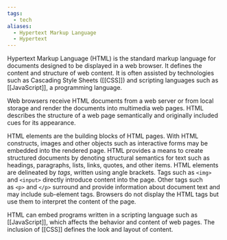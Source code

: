 ```yaml
---
tags:
  - tech
aliases:
  - Hypertext Markup Language
  - Hypertext
---
```

Hypertext Markup Language (HTML) is the standard markup language for documents designed to be displayed in a web browser.
It defines the content and structure of web content.
It is often assisted by technologies such as Cascading Style Sheets ([[CSS]]) and scripting languages such as [[JavaScript]], a programming language.

Web browsers receive HTML documents from a web server or from local storage and render the documents into multimedia web pages.
HTML describes the structure of a web page semantically and originally included cues for its appearance.

HTML elements are the building blocks of HTML pages.
With HTML constructs, images and other objects such as interactive forms may be embedded into the rendered page.
HTML provides a means to create structured documents by denoting structural semantics for text such as headings, paragraphs, lists, links, quotes, and other items.
HTML elements are delineated by *tags*, written using angle brackets.
Tags such as `<img>` and `<input>` directly introduce content into the page.
Other tags such as `<p>` and `</p>` surround and provide information about document text and may include sub-element tags.
Browsers do not display the HTML tags but use them to interpret the content of the page.

HTML can embed programs written in a scripting language such as [[JavaScript]], which affects the behavior and content of web pages.
The inclusion of [[CSS]] defines the look and layout of content.
